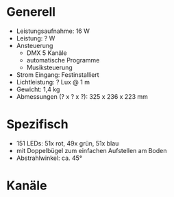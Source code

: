 # Generell

- Leistungsaufnahme: 16 W
- Leistung: ? W
- Ansteuerung
    - DMX 5 Kanäle
    - automatische Programme
    - Musiksteuerung
- Strom Eingang: Festinstalliert
- Lichtleistung: ? Lux @ 1 m
- Gewicht: 1,4 kg
- Abmessungen (? x ? x ?): 325 x 236 x 223 mm

# Spezifisch

- 151 LEDs: 51x rot, 49x grün, 51x blau
- mit Doppelbügel zum einfachen Aufstellen am Boden
- Abstrahlwinkel: ca. 45°

# Kanäle
